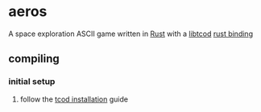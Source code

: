 # aeros

A space exploration ASCII game written in [Rust](https://www.rust-lang.org/) with a [libtcod](https://github.com/libtcod/libtcod) [rust binding](https://crates.io/crates/tcod)

## compiling

### initial setup

1. follow the [tcod installation](https://crates.io/crates/tcod) guide
